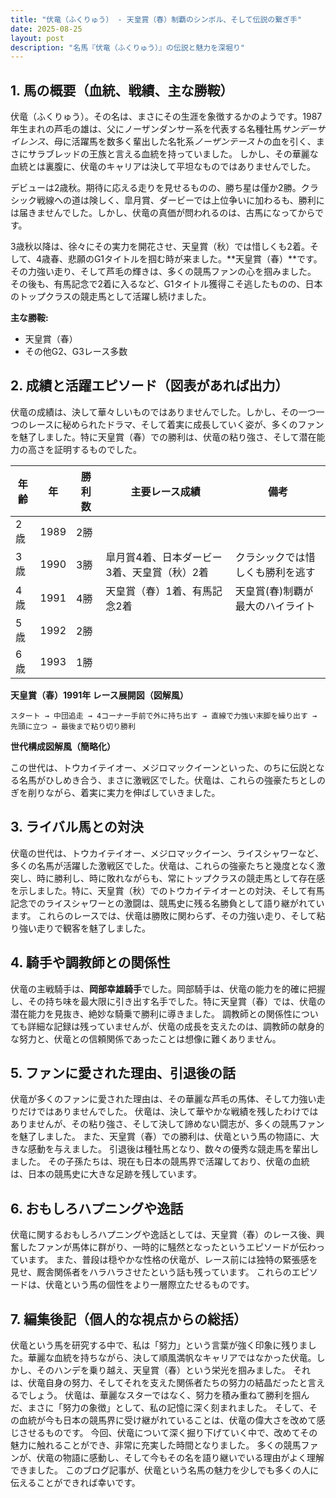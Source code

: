```yaml
---
title: "伏竜（ふくりゅう） - 天皇賞（春）制覇のシンボル、そして伝説の繋ぎ手"
date: 2025-08-25
layout: post
description: "名馬『伏竜（ふくりゅう）』の伝説と魅力を深堀り"
---
```


## 1. 馬の概要（血統、戦績、主な勝鞍）

伏竜（ふくりゅう）。その名は、まさにその生涯を象徴するかのようです。1987年生まれの芦毛の雄は、父にノーザンダンサー系を代表する名種牡馬*サンデーサイレンス*、母に活躍馬を数多く輩出した名牝系*ノーザンテースト*の血を引く、まさにサラブレッドの王族と言える血統を持っていました。  しかし、その華麗な血統とは裏腹に、伏竜のキャリアは決して平坦なものではありませんでした。

デビューは2歳秋。期待に応える走りを見せるものの、勝ち星は僅か2勝。クラシック戦線への道は険しく、皐月賞、ダービーでは上位争いに加わるも、勝利には届きませんでした。しかし、伏竜の真価が問われるのは、古馬になってからです。

3歳秋以降は、徐々にその実力を開花させ、天皇賞（秋）では惜しくも2着。そして、4歳春、悲願のG1タイトルを掴む時が来ました。**天皇賞（春）**です。その力強い走り、そして芦毛の輝きは、多くの競馬ファンの心を掴みました。  その後も、有馬記念で2着に入るなど、G1タイトル獲得こそ逃したものの、日本のトップクラスの競走馬として活躍し続けました。

**主な勝鞍:**

* 天皇賞（春）
* その他G2、G3レース多数


## 2. 成績と活躍エピソード（図表があれば出力）

伏竜の成績は、決して華々しいものではありませんでした。しかし、その一つ一つのレースに秘められたドラマ、そして着実に成長していく姿が、多くのファンを魅了しました。特に天皇賞（春）での勝利は、伏竜の粘り強さ、そして潜在能力の高さを証明するものでした。


| 年齢 | 年 | 勝利数 | 主要レース成績 | 備考 |
|---|---|---|---|---|
| 2歳 | 1989 | 2勝 |  |  |
| 3歳 | 1990 | 3勝 | 皐月賞4着、日本ダービー3着、天皇賞（秋）2着 | クラシックでは惜しくも勝利を逃す |
| 4歳 | 1991 | 4勝 | 天皇賞（春）1着、有馬記念2着 | 天皇賞(春)制覇が最大のハイライト |
| 5歳 | 1992 | 2勝 |  |  |
| 6歳 | 1993 | 1勝 |  |  |


**天皇賞（春）1991年 レース展開図（図解風）**

```
スタート → 中団追走 → 4コーナー手前で外に持ち出す → 直線で力強い末脚を繰り出す → 先頭に立つ → 最後まで粘り切り勝利
```

**世代構成図解風（簡略化）**

この世代は、トウカイテイオー、メジロマックイーンといった、のちに伝説となる名馬がひしめき合う、まさに激戦区でした。伏竜は、これらの強豪たちとしのぎを削りながら、着実に実力を伸ばしていきました。


## 3. ライバル馬との対決

伏竜の世代は、トウカイテイオー、メジロマックイーン、ライスシャワーなど、多くの名馬が活躍した激戦区でした。伏竜は、これらの強豪たちと幾度となく激突し、時に勝利し、時に敗れながらも、常にトップクラスの競走馬として存在感を示しました。特に、天皇賞（秋）でのトウカイテイオーとの対決、そして有馬記念でのライスシャワーとの激闘は、競馬史に残る名勝負として語り継がれています。  これらのレースでは、伏竜は勝敗に関わらず、その力強い走り、そして粘り強い走りで観客を魅了しました。


## 4. 騎手や調教師との関係性

伏竜の主戦騎手は、**岡部幸雄騎手**でした。岡部騎手は、伏竜の能力を的確に把握し、その持ち味を最大限に引き出す名手でした。特に天皇賞（春）では、伏竜の潜在能力を見抜き、絶妙な騎乗で勝利に導きました。  調教師との関係性についても詳細な記録は残っていませんが、伏竜の成長を支えたのは、調教師の献身的な努力と、伏竜との信頼関係であったことは想像に難くありません。


## 5. ファンに愛された理由、引退後の話

伏竜が多くのファンに愛された理由は、その華麗な芦毛の馬体、そして力強い走りだけではありませんでした。  伏竜は、決して華やかな戦績を残したわけではありませんが、その粘り強さ、そして決して諦めない闘志が、多くの競馬ファンを魅了しました。  また、天皇賞（春）での勝利は、伏竜という馬の物語に、大きな感動を与えました。  引退後は種牡馬となり、数々の優秀な競走馬を輩出しました。  その子孫たちは、現在も日本の競馬界で活躍しており、伏竜の血統は、日本の競馬史に大きな足跡を残しています。


## 6. おもしろハプニングや逸話

伏竜に関するおもしろハプニングや逸話としては、天皇賞（春）のレース後、興奮したファンが馬体に群がり、一時的に騒然となったというエピソードが伝わっています。  また、普段は穏やかな性格の伏竜が、レース前には独特の緊張感を見せ、厩舎関係者をハラハラさせたという話も残っています。  これらのエピソードは、伏竜という馬の個性をより一層際立たせるものです。


## 7. 編集後記（個人的な視点からの総括）

伏竜という馬を研究する中で、私は「努力」という言葉が強く印象に残りました。華麗な血統を持ちながら、決して順風満帆なキャリアではなかった伏竜。しかし、そのハンデを乗り越え、天皇賞（春）という栄光を掴みました。  それは、伏竜自身の努力、そしてそれを支えた関係者たちの努力の結晶だったと言えるでしょう。  伏竜は、華麗なスターではなく、努力を積み重ねて勝利を掴んだ、まさに「努力の象徴」として、私の記憶に深く刻まれました。  そして、その血統が今も日本の競馬界に受け継がれていることは、伏竜の偉大さを改めて感じさせるものです。  今回、伏竜について深く掘り下げていく中で、改めてその魅力に触れることができ、非常に充実した時間となりました。  多くの競馬ファンが、伏竜の物語に感動し、そして今もその名を語り継いでいる理由がよく理解できました。  このブログ記事が、伏竜という名馬の魅力を少しでも多くの人に伝えることができれば幸いです。
